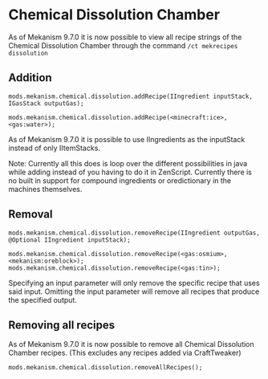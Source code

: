 # Chemical Dissolution Chamber

As of Mekanism 9.7.0 it is now possible to view all recipe strings of the Chemical Dissolution Chamber through the command `/ct mekrecipes dissolution`

Addition
------
```
mods.mekanism.chemical.dissolution.addRecipe(IIngredient inputStack, IGasStack outputGas);

mods.mekanism.chemical.dissolution.addRecipe(<minecraft:ice>, <gas:water>);
```
As of Mekanism 9.7.0 it is possible to use IIngredients as the inputStack instead of only IItemStacks.

Note: Currently all this does is loop over the different possibilities in java while adding instead of you having to do it in ZenScript. Currently there is no built in support for compound ingredients or oredictionary in the machines themselves.

Removal
------
```
mods.mekanism.chemical.dissolution.removeRecipe(IIngredient outputGas, @Optional IIngredient inputStack);

mods.mekanism.chemical.dissolution.removeRecipe(<gas:osmium>, <mekanism:oreblock>);
mods.mekanism.chemical.dissolution.removeRecipe(<gas:tin>);
```
Specifying an input parameter will only remove the specific recipe that uses said input. Omitting the input parameter will remove all recipes that produce the specified output.

Removing all recipes
------
As of Mekanism 9.7.0 it is now possible to remove all Chemical Dissolution Chamber recipes. (This excludes any recipes added via CraftTweaker)
```
mods.mekanism.chemical.dissolution.removeAllRecipes();
```